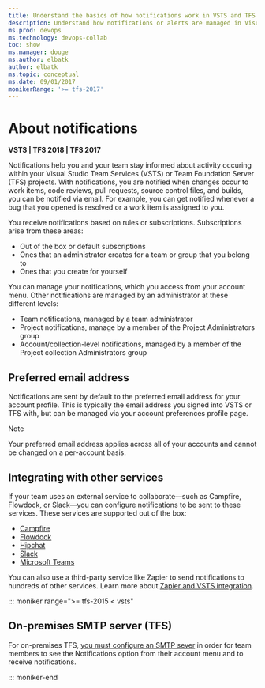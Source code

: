 ```yaml
---
title: Understand the basics of how notifications work in VSTS and TFS
description: Understand how notifications or alerts are managed in Visual Studio Team Services (VSTS) or Team Foundation Server (TFS)
ms.prod: devops
ms.technology: devops-collab
toc: show
ms.manager: douge
ms.author: elbatk
author: elbatk
ms.topic: conceptual
ms.date: 09/01/2017
monikerRange: '>= tfs-2017'
---
```



# About notifications   

**VSTS | TFS 2018 | TFS 2017**

Notifications help you and your team stay informed about activity occuring within your Visual Studio Team Services (VSTS) or Team Foundation Server (TFS) projects. With notifications, you are notified when changes occur to work items, code reviews, pull requests, source control files, and builds, you can be notified via email. For example, you can get notified whenever a bug that you opened is resolved or a work item is assigned to you. 

You receive notifications based on rules or subscriptions. Subscriptions arise from these areas: 
- Out of the box or default subscriptions
- Ones that an administrator creates for a team or group that you belong to
- Ones that you create for yourself

You can manage your notifications, which you access from your account menu. Other notifications are managed by an administrator at these different levels: 

- Team notifications, managed by a team administrator
- Project notifications, manage by a member of the Project Administrators group
- Account/collection-level notifications, managed by a member of the Project collection Administrators group

## Preferred email address

Notifications are sent by default to the preferred email address for your account profile. This is typically the email address you signed into VSTS or TFS with, but can be managed via your account preferences profile page. 

> [!NOTE]   
> Your preferred email address applies across all of your accounts and cannot be changed on a per-account basis. 


## Integrating with other services 

If your team uses an external service to collaborate&mdash;such as Campfire, Flowdock, or Slack&mdash;you can configure notifications to be sent to these services. These services are supported out of the box:

- [Campfire](../service-hooks/services/campfire.md?toc=/vsts/notifications/toc.json&bc=/vsts/notifications/breadcrumb/toc.json) 
- [Flowdock](../service-hooks/services/flowdock.md?toc=/vsts/notifications/toc.json&bc=/vsts/notifications/breadcrumb/toc.json) 
- [Hipchat](../service-hooks/services/hipchat.md?toc=/vsts/notifications/toc.json&bc=/vsts/notifications/breadcrumb/toc.json) 
- [Slack](../service-hooks/services/slack.md?toc=/vsts/notifications/toc.json&bc=/vsts/notifications/breadcrumb/toc.json)  
- [Microsoft Teams](../service-hooks/services/teams.md?toc=/vsts/notifications/toc.json&bc=/vsts/notifications/breadcrumb/toc.json)

You can also use a third-party service like Zapier to send notifications to hundreds of other services. Learn more about [Zapier and VSTS integration](../service-hooks/services/zapier.md).

::: moniker range=">= tfs-2015 < vsts"

## On-premises SMTP server (TFS)
 
For on-premises TFS, [you must configure an SMTP sever](/tfs/server/admin/setup-customize-alerts) in order for team members to see the Notifications option from their account menu and to  receive notifications. 

::: moniker-end